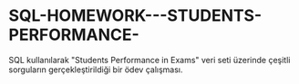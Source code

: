 # SQL-HOMEWORK---STUDENTS-PERFORMANCE-
SQL kullanılarak "Students Performance in Exams" veri seti üzerinde çeşitli sorguların gerçekleştirildiği bir ödev çalışması.

